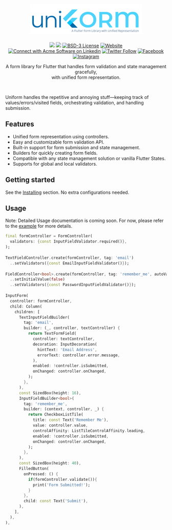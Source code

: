 <h1 align="center">
<a href="https://github.com/AcmeSoftwareLLC/uniform">
<img src="https://raw.githubusercontent.com/AcmeSoftwareLLC/uniform/main/images/uniform.png" width="350">
</a>
</h1>

<p align="center">
<a href="https://pub.dev/packages/uniform"><img src="https://img.shields.io/pub/v/uniform?label=pub.dev&labelColor=333940&logo=dart"></a>
<a href="https://pub.dev/packages/uniform"><img src="https://img.shields.io/pub/points/uniform"></a>
<a href="https://github.com/AcmeSoftwareLLC/uniform/blob/main/LICENSE"><img src="https://img.shields.io/badge/License-BSD--3-informational" alt="BSD-3 License"></a>
<a href="https://acmesoftware.com"><img src="https://img.shields.io/website?url=https%3A%2F%2Facmesoftware.com" alt="Website"></a>
<a href="https://www.linkedin.com/company/acmesoftware"><img src="https://img.shields.io/badge/Connect--000?style=social&logo=linkedin" alt="Connect with Acme Software on Linkedin"></a>
<a href="https://twitter.com/software_acme"><img alt="Twitter Follow" src="https://img.shields.io/twitter/follow/software_acme?label=Acme%20Software%20LLC&style=social"></a>
<a href="https://www.facebook.com/profile.php?id=100088946151671"><img alt="Facebook" src="https://img.shields.io/badge/Acme%20Software%20LLC--000?style=social&logo=facebook"></a>
<a href="https://www.instagram.com/acme.software/"><img alt="Instagram" src="https://img.shields.io/badge/Acme%20Software%20LLC--000?style=social&logo=instagram"></a>
</p>

<p align="center">
A form library for Flutter that handles form validation and state management gracefully,
<br>
with unified form representation.
</p>
<br>

Uniform handles the repetitive and annoying stuff—keeping track of values/errors/visited fields, orchestrating validation, and handling submission.

## Features

- Unified form representation using controllers.
- Easy and customizable form validation API.
- Built-in support for form submission and state management.
- Builders for quickly creating form fields.
- Compatible with any state management solution or vanilla Flutter States.
- Supports for global and local validators.

## Getting started

See the [Installing](https://pub.dev/packages/uniform/install) section.
No extra configurations needed.

## Usage

Note: Detailed Usage documentation is coming soon.
For now, please refer to the [example](https://github.com/AcmeSoftwareLLC/uniform/tree/main/example) for more details.

```dart
final formController = FormController(
  validators: {const InputFieldValidator.required()},
);

TextFieldController.create(formController, tag: 'email')
  ..setValidators({const EmailInputFieldValidator()});

FieldController<bool>.create(formController, tag: 'remember_me', autoValidate: true)
  ..setInitialValue(false)
  ..setValidators({const PasswordInputFieldValidator()});

InputForm(
  controller: formController,
  child: Column(
    children: [
      TextInputFieldBuilder(
        tag: 'email',
        builder: (_, controller, textController) {
          return TextFormField(
            controller: textController,
            decoration: InputDecoration(
              hintText: 'Email Address',
              errorText: controller.error.message,
            ),
            enabled: !controller.isSubmitted,
            onChanged: controller.onChanged,
          );
        },
      ),
      const SizedBox(height: 16),
      InputFieldBuilder<bool>(
        tag: 'remember_me',
        builder: (context, controller, _) {
          return CheckboxListTile(
            title: const Text('Remember Me'),
            value: controller.value,
            controlAffinity: ListTileControlAffinity.leading,
            enabled: !controller.isSubmitted,
            onChanged: controller.onChanged,
          );
        },
      ),
      const SizedBox(height: 40),
      FilledButton(
        onPressed: () {
          if(formController.validate()){
            print('Form Submitted!');
          }
        },
        child: const Text('Submit'),
      ),
    ],
  ),
),
```
